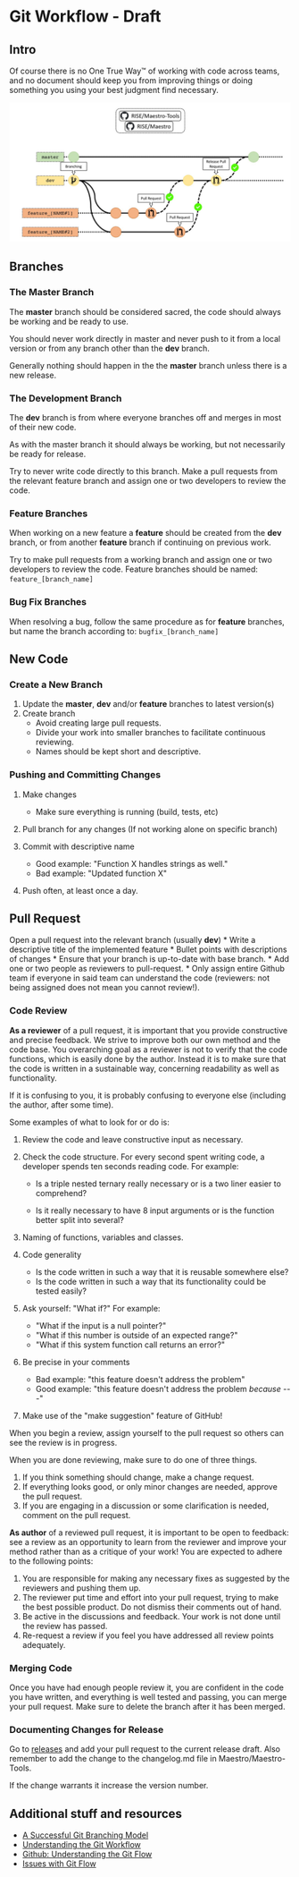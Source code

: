 Git Workflow - Draft
============

## Intro

Of course there is no One True Way™ of working with code across teams, and no document should keep you from improving things or doing something you using your best judgment find necessary.

![Image description](git_workflow_img.jpg)
## Branches
### The Master Branch

The **master** branch should be considered sacred, the code should always be working and be ready to use. 

You should never work directly in master and never push to it from a local version or from any branch other than the **dev** branch. 

Generally nothing should happen in the the **master** branch unless there is a new release.


### The Development Branch

The **dev** branch is from where everyone branches off and merges in most of their new code. 

As with the master branch it should always be working, but not necessarily be ready for release. 

Try to never write code directly to this branch. Make a pull requests from the relevant feature branch  and assign one or two developers to review the code. 

### Feature Branches

When working on a new feature a **feature** should be created from the **dev** branch, or from another **feature** branch if continuing on previous work.

Try to make pull requests from a working branch and assign one or two developers to review the code. 
Feature branches should be named: `feature_[branch_name]`

### Bug Fix Branches

When resolving a bug, follow the same procedure as for **feature** branches, but name the branch according to: `bugfix_[branch_name]`

## New Code

### Create a New Branch

1. Update the **master**, **dev** and/or **feature** branches to latest version(s)
2. Create branch
    - Avoid creating large pull requests.
    - Divide your work into smaller branches to facilitate continuous reviewing.
    - Names should be kept short and descriptive. 

### Pushing and Committing Changes

1. Make changes
   
    - Make sure everything is running (build, tests, etc)
    
2. Pull branch for any changes (If not working alone on specific branch)

3. Commit with descriptive name
   
    * Good example: "Function X handles strings as well."
    
    - Bad example: "Updated function X"
    
4. Push often, at least once a day.

## Pull Request

Open a pull request into the relevant branch (usually **dev**)
    * Write a descriptive title of the implemented feature
    * Bullet points with descriptions of changes
    * Ensure that your branch is up-to-date with base branch.
    * Add one or two people as reviewers to pull-request. 
    * Only assign entire Github team if everyone in said team can understand the code (reviewers: not being assigned does not mean you cannot review!).

### Code Review

**As a reviewer** of a pull request, it is important that you provide constructive and precise feedback. We strive to improve both our own method and the code base. You overarching goal as a reviewer is not to verify that the code functions, which is easily done by the author. Instead it is to make sure that the code is written in a sustainable way, concerning readability as well as functionality.

If it is confusing to you, it is probably confusing to everyone else (including the author, after some time).

Some examples of what to look for or do is:
1. Review the code and leave constructive input as necessary.

2. Check the code structure. For every second spent writing code, a developer spends ten seconds reading code. For example:

      * Is a triple nested ternary really necessary or is a two liner easier to comprehend?

      * Is it really necessary to have 8 input arguments or is the function better split into several?

3. Naming of functions, variables and classes.

4. Code generality
    - Is the code written in such a way that it is reusable somewhere else?
    - Is the code written in such a way that  its functionality could be tested easily?

5. Ask yourself: "What if?" For example:

      * "What if the input is a null pointer?"
      * "What if this number is outside of an expected range?"
      * "What if this system function call returns an error?"

6. Be precise in your comments
      * Bad example: "this feature doesn't address the problem"
      * Good example: "this feature doesn't address the problem *because* ---"

7. Make use of the "make suggestion" feature of GitHub!

      

When you begin a review, assign yourself to the pull request so others can see the review is in progress.

When you are done reviewing, make sure to do one of three things. 
1. If you think something should change, make a change request. 
2. If everything looks good, or only minor changes are needed, approve the pull request.
3. If you are engaging in a discussion or some clarification is needed, comment on the pull request.



**As author** of a reviewed pull request, it is important to be open to feedback: see a review as an opportunity to learn from the reviewer and improve your method rather than as a critique of your work! You are expected to adhere to the following points:

1. You are responsible for making any necessary fixes as suggested by the reviewers and pushing them up. 
2. The reviewer put time and effort into your pull request, trying to make the best possible product. Do not dismiss their comments out of hand.
3. Be active in the discussions and feedback. Your work is not done until the review has passed.
4. Re-request a review if you feel you have addressed all review points adequately.

### Merging Code

Once you have had enough people review it, you are confident in the code you have written, and everything is well tested and passing, you can merge your pull request. Make sure to delete the branch after it has been merged.

### Documenting Changes for Release
Go to [releases](https://github.com/RI-SE/Maestro/releases) and add your pull request to the current release draft. Also remember to add the change to the changelog.md file in Maestro/Maestro-Tools. 

If the change warrants it increase the version number. 

## Additional stuff and resources

- [A Successful Git Branching Model](http://nvie.com/posts/a-successful-git-branching-model/)
- [Understanding the Git Workflow](https://sandofsky.com/blog/git-workflow.html)
- [Github: Understanding the Git Flow](http://guides.github.com/overviews/flow/)
- [Issues with Git Flow](http://scottchacon.com/2011/08/31/github-flow.html)
